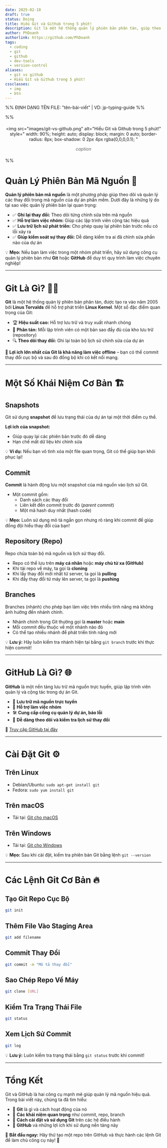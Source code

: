 ```yaml
---
date: 2025-02-10
draft: true
status: Doing
title: Hiểu Git và Github trong 5 phút!
description: Git là một hệ thống quản lý phiên bản phân tán, giúp theo dõi và kiểm soát thay đổi trong mã nguồn một cách hiệu quả. GitHub là một nền tảng trực tuyến dựa trên Git, cho phép lưu trữ, chia sẻ và cộng tác trong dự án phần mềm.
author: PhDoanh
authorlink: https://github.com/PhDoanh
tags:
  - coding
  - git
  - github
  - dev-tools
  - version-control
aliases:
  - git vs github
  - Hiểu Git và Github trong 5 phút!
cssclasses:
  - img
  - btn
---
```

%% ĐỊNH DẠNG TÊN FILE: "tên-bài-viết" | VD: jp-typing-guide %%

%% <figure style="text-align: center; margin: 20px auto;">
  <img 
    src="images/git-vs-github.png"
    alt="Hiểu Git và Github trong 5 phút!" 
    style="
      width: 90%;
      height: auto;
      display: block;
      margin: 0 auto;
      border-radius: 8px;
      box-shadow: 0 2px 4px rgba(0,0,0,0.1);
    "
  >
  <figcaption style="
    font-style: italic;
    color: #666;
    margin-top: 10px;
    font-size: 1em;
    padding: 0 10px;
  ">
    <em>caption</em>
  </figcaption>
</figure> %%

# Quản Lý Phiên Bản Mã Nguồn 📜

**Quản lý phiên bản mã nguồn** là một phương pháp giúp theo dõi và quản lý các thay đổi trong mã nguồn của dự án phần mềm. Dưới đây là những lý do tại sao việc quản lý phiên bản lại quan trọng:

- ✅ **Ghi lại thay đổi:** Theo dõi từng chỉnh sửa trên mã nguồn
- ✅ **Hỗ trợ làm việc nhóm:** Giúp các lập trình viên cộng tác hiệu quả
- ✅ **Lưu trữ lịch sử phát triển:** Cho phép quay lại phiên bản trước nếu có lỗi xảy ra
- ✅ **Giúp kiểm soát sự thay đổi:** Dễ dàng kiểm tra ai đã chỉnh sửa phần nào của dự án

💡 **Mẹo:** Nếu bạn làm việc trong một nhóm phát triển, hãy sử dụng công cụ quản lý phiên bản như **Git** hoặc **GitHub** để duy trì quy trình làm việc chuyên nghiệp!

---

# Git Là Gì? 🧑‍💻

**Git** là một hệ thống quản lý phiên bản phân tán, được tạo ra vào năm 2005 bởi **Linus Torvalds** để hỗ trợ phát triển **Linux Kernel**. Một số đặc điểm quan trọng của Git:

- 🏆 **Hiệu suất cao:** Hỗ trợ lưu trữ và truy xuất nhanh chóng
- 🔄 **Phân tán:** Mỗi lập trình viên có một bản sao đầy đủ của kho lưu trữ (repository)
- 🔍 **Theo dõi thay đổi:** Ghi lại toàn bộ lịch sử chỉnh sửa của dự án

🚀 **Lợi ích lớn nhất của Git là khả năng làm việc offline** – bạn có thể commit thay đổi cục bộ và sau đó đồng bộ khi có kết nối mạng.

---

# Một Số Khái Niệm Cơ Bản 🏗️

## Snapshots

Git sử dụng **snapshot** để lưu trạng thái của dự án tại một thời điểm cụ thể.

**Lợi ích của snapshot:**

- Giúp quay lại các phiên bản trước đó dễ dàng
- Hạn chế mất dữ liệu khi chỉnh sửa

💡 **Ví dụ:** Nếu bạn vô tình xóa một file quan trọng, Git có thể giúp bạn khôi phục lại!

## Commit

**Commit** là hành động lưu một snapshot của mã nguồn vào lịch sử Git.

- Một commit gồm:
    - Danh sách các thay đổi
    - Liên kết đến commit trước đó (_parent commit_)
    - Một mã hash duy nhất (hash code)

💡 **Mẹo:** Luôn sử dụng mô tả ngắn gọn nhưng rõ ràng khi commit để giúp đồng đội hiểu thay đổi của bạn!

## Repository (Repo)

Repo chứa toàn bộ mã nguồn và lịch sử thay đổi.

- Repo có thể lưu trên **máy cá nhân** hoặc **máy chủ từ xa (GitHub)**
- Khi tải repo về máy, ta gọi là **cloning**
- Khi lấy thay đổi mới nhất từ server, ta gọi là **pulling**
- Khi đẩy thay đổi từ máy lên server, ta gọi là **pushing**

## Branches

Branches (nhánh) cho phép bạn làm việc trên nhiều tính năng mà không ảnh hưởng đến nhánh chính.

- Nhánh chính trong Git thường gọi là **master** hoặc **main**
- Mỗi commit đều thuộc về một nhánh nào đó
- Có thể tạo nhiều nhánh để phát triển tính năng mới

💡 **Lưu ý:** Hãy luôn kiểm tra nhánh hiện tại bằng `git branch` trước khi thực hiện commit!

---

# GitHub Là Gì? 🌐

**GitHub** là một nền tảng lưu trữ mã nguồn trực tuyến, giúp lập trình viên quản lý và cộng tác trong dự án Git.

- 📡 **Lưu trữ mã nguồn trực tuyến**
- 👥 **Hỗ trợ làm việc nhóm**
- 🛠️ **Cung cấp công cụ quản lý dự án, báo lỗi**
- 🔎 **Dễ dàng theo dõi và kiểm tra lịch sử thay đổi**

🔗 [Truy cập GitHub tại đây](https://www.github.com/)

---

# Cài Đặt Git ⚙️

## Trên Linux

- Debian/Ubuntu: `sudo apt-get install git`
- Fedora: `sudo yum install git`

## Trên macOS

- Tải tại: [Git cho macOS](http://git-scm.com/download/mac)

## Trên Windows

- Tải tại: [Git cho Windows](http://git-scm.com/download/win)

💡 **Mẹo:** Sau khi cài đặt, kiểm tra phiên bản Git bằng lệnh `git --version`

---

# Các Lệnh Git Cơ Bản 🔥

## Tạo Git Repo Cục Bộ

```sh
git init
```

## Thêm File Vào Staging Area

```sh
git add filename
```

## Commit Thay Đổi

```sh
git commit -m "Mô tả thay đổi"
```

## Sao Chép Repo Về Máy

```sh
git clone [URL]
```

## Kiểm Tra Trạng Thái File

```sh
git status
```

## Xem Lịch Sử Commit

```sh
git log
```

💡 **Lưu ý:** Luôn kiểm tra trạng thái bằng `git status` trước khi commit!

---

# Tổng Kết

Git và GitHub là hai công cụ mạnh mẽ giúp quản lý mã nguồn hiệu quả. Trong bài viết này, chúng ta đã tìm hiểu:

- 📌 **Git** là gì và cách hoạt động của nó
- 📌 **Các khái niệm quan trọng** như commit, repo, branch
- 📌 **Cách cài đặt và sử dụng Git** trên các hệ điều hành
- 📌 **GitHub** và những lợi ích khi sử dụng nền tảng này

🚀 **Bắt đầu ngay:** Hãy thử tạo một repo trên GitHub và thực hành các lệnh Git để làm chủ công cụ này! 💪
